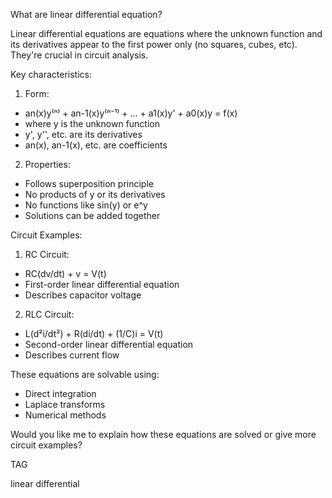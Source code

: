What are linear differential equation?

Linear differential equations are equations where the unknown function and its derivatives appear to the first power only (no squares, cubes, etc). They're crucial in circuit analysis.

Key characteristics:

1. Form: 
- an(x)y⁽ⁿ⁾ + an-1(x)y⁽ⁿ⁻¹⁾ + ... + a1(x)y' + a0(x)y = f(x)
- where y is the unknown function
- y', y'', etc. are its derivatives
- an(x), an-1(x), etc. are coefficients

2. Properties:

- Follows superposition principle
- No products of y or its derivatives
- No functions like sin(y) or e^y
- Solutions can be added together

Circuit Examples:

1. RC Circuit:

- RC(dv/dt) + v = V(t)
- First-order linear differential equation
- Describes capacitor voltage

2. RLC Circuit:

- L(d²i/dt²) + R(di/dt) + (1/C)i = V(t)
- Second-order linear differential equation
- Describes current flow

These equations are solvable using:

- Direct integration
- Laplace transforms
- Numerical methods

Would you like me to explain how these equations are solved or give more circuit examples?

TAG

linear differential
